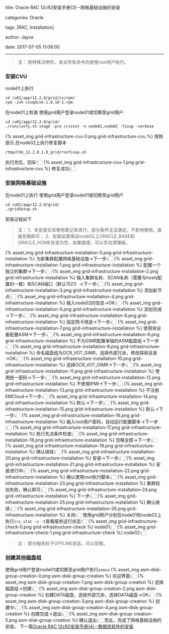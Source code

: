 title: Oracle RAC 12cR2安装手册(3)--网格基础设施的安装

categories: Oracle

tags: [RAC, Installation]

author: Jayce

date: 2017-07-05 11:08:00

---
> 注：
> 除特殊注明外，本文所有命令均使用root用户执行。

### 安装CVU
node01上执行
```
cd /u01/app/12.2.0/grid/cv/rpm/
rpm -ivh cvuqdisk-1.0.10-1.rpm
```
在node01上检查
使用grid用户登录node01或切换至grid用户
```
cd /u01/app/12.2.0/grid/
./runcluvfy.sh stage -pre crsinst -n node01,node02 -fixup -verbose
```
{% asset_img grid-infrastructure-cvu-0.png grid-infrastructure-cvu %}
按照提示,在node02上执行修复脚本
```
/tmp/CVU_12.2.0.1.0_grid/runfixup.sh
```
执行完后，回车👇🏻
{% asset_img grid-infrastructure-cvu-1.png grid-infrastructure-cvu %}
修复成功👆🏻
### 安装网格基础设施
在node01上执行
使用grid用户登录node01或切换至grid用户
```
cd /u01/app/12.2.0/grid/
./gridSetup.sh
```
安装过程如下
> 注：
> 1、本安装实验使用笔记本进行，部分条件无法满足，不影响使用，直接忽略即可；
> 2、安装前需保证node02上ORACLE_BASE和ORACLE_HOME目录为空，如果报错，可以手动清理掉。

{% asset_img grid-infrastructure-installation-0.png grid-infrastructure-installation %}
为新集群配置网格基础设施→下一步👆🏻
{% asset_img grid-infrastructure-installation-1.png grid-infrastructure-installation %}
配置一个独立的集群→下一步👆🏻
{% asset_img grid-infrastructure-installation-2.png grid-infrastructure-installation %}
输入集群名称、SCAN名称（需要与hosts配置的一致）和SCAN端口（默认1521）→下一步👆🏻
{% asset_img grid-infrastructure-installation-3.png grid-infrastructure-installation %}
添加新节点👆🏻
{% asset_img grid-infrastructure-installation-4.png grid-infrastructure-installation %}
输入node02的信息→OK👆🏻
{% asset_img grid-infrastructure-installation-5.png grid-infrastructure-installation %}
添加完成→下一步👆🏻
{% asset_img grid-infrastructure-installation-6.png grid-infrastructure-installation %}
指定网卡用途→下一步👆🏻
{% asset_img grid-infrastructure-installation-7.png grid-infrastructure-installation %}
使用块设备配置ASM→下一步👆🏻
{% asset_img grid-infrastructure-installation-8.png grid-infrastructure-installation %}
不为GIMR配置单独的ASM磁盘组→下一步👆🏻
{% asset_img grid-infrastructure-installation-9.png grid-infrastructure-installation %}
命名磁盘组为OCR_VOT_GIMR，选择外部冗余，修改探索目录→OK👆🏻
{% asset_img grid-infrastructure-installation-10.png grid-infrastructure-installation %}
选择OCR_VOT_GIMR→下一步👆🏻
{% asset_img grid-infrastructure-installation-11.png grid-infrastructure-installation %}
使用统一密码→下一步👆🏻
{% asset_img grid-infrastructure-installation-12.png grid-infrastructure-installation %}
不使用IPMI→下一步👆🏻
{% asset_img grid-infrastructure-installation-13.png grid-infrastructure-installation %}
不注册EMCloud→下一步👆🏻
{% asset_img grid-infrastructure-installation-14.png grid-infrastructure-installation %}
默认→下一步👆🏻
{% asset_img grid-infrastructure-installation-15.png grid-infrastructure-installation %}
默认→下一步👆🏻
{% asset_img grid-infrastructure-installation-16.png grid-infrastructure-installation %}
输入root用户密码，自动运行配置脚本→下一步👆🏻
{% asset_img grid-infrastructure-installation-17.png grid-infrastructure-installation %}
执行先决条件检查👆🏻
{% asset_img grid-infrastructure-installation-18.png grid-infrastructure-installation %}
忽略全部→下一步👆🏻
{% asset_img grid-infrastructure-installation-19.png grid-infrastructure-installation %}
确认继续👆🏻
{% asset_img grid-infrastructure-installation-20.png grid-infrastructure-installation %}
安装→下一步👆🏻
{% asset_img grid-infrastructure-installation-21.png grid-infrastructure-installation %}
安装进行中👆🏻
{% asset_img grid-infrastructure-installation-22.png grid-infrastructure-installation %}
确认使用root执行脚本👆🏻
{% asset_img grid-infrastructure-installation-23.png grid-infrastructure-installation %}
集群校验失败，确认即可👆🏻
{% asset_img grid-infrastructure-installation-24.png grid-infrastructure-installation %}
下一步👆🏻
{% asset_img grid-infrastructure-installation-25.png grid-infrastructure-installation %}
确认继续👆🏻
{% asset_img grid-infrastructure-installation-26.png grid-infrastructure-installation %}
关闭👆🏻
使用grid用户分别在node01和node02上执行`crs_stat -v -t`查看服务运行状态👇🏻
{% asset_img grid-infrastructure-check-0.png grid-infrastructure-check %}
node01👆🏻
{% asset_img grid-infrastructure-check-1.png grid-infrastructure-check %}
node02👆🏻
> 注：
    部分服务处于OFFLINE状态，可以忽略。

### 创建其他磁盘组
使用grid用户登录node01或切换至grid用户执行`asmca`
{% asset_img asm-disk-group-creation-0.png asm-disk-group-creation %}
欢迎界面👆🏻
{% asset_img asm-disk-group-creation-1.png asm-disk-group-creation %}
选择磁盘组→创建👆🏻
{% asset_img asm-disk-group-creation-2.png asm-disk-group-creation %}
创建DATA磁盘，选择外部冗余，选择DATA磁盘→OK👆🏻
{% asset_img asm-disk-group-creation-3.png asm-disk-group-creation %}
创建中👆🏻
{% asset_img asm-disk-group-creation-4.png asm-disk-group-creation %}
创建完成→退出👆🏻
{% asset_img asm-disk-group-creation-5.png asm-disk-group-creation %}
确认退出👆🏻
至此，完成了网格基础设施的安装。
下一篇[Oracle RAC 12cR2安装手册(4)--数据库软件的安装](../../../07/07/Oracle-RAC-12cR2安装手册-4-数据库软件的安装/)
